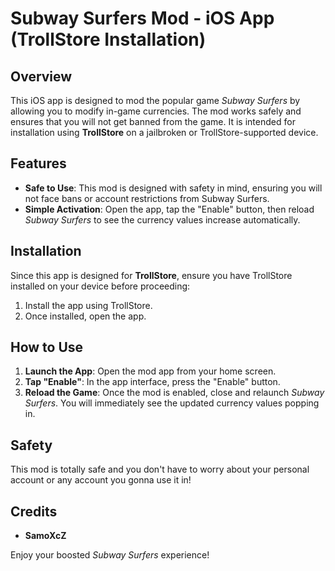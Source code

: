 # Subway Surfers Mod - iOS App (TrollStore Installation)

## Overview
This iOS app is designed to mod the popular game *Subway Surfers* by allowing you to modify in-game currencies. The mod works safely and ensures that you will not get banned from the game. It is intended for installation using **TrollStore** on a jailbroken or TrollStore-supported device.

## Features
- **Safe to Use**: This mod is designed with safety in mind, ensuring you will not face bans or account restrictions from Subway Surfers.
- **Simple Activation**: Open the app, tap the "Enable" button, then reload *Subway Surfers* to see the currency values increase automatically.

## Installation
Since this app is designed for **TrollStore**, ensure you have TrollStore installed on your device before proceeding:
1. Install the app using TrollStore.
2. Once installed, open the app.

## How to Use
1. **Launch the App**: Open the mod app from your home screen.
2. **Tap "Enable"**: In the app interface, press the "Enable" button.
3. **Reload the Game**: Once the mod is enabled, close and relaunch *Subway Surfers*. You will immediately see the updated currency values popping in.

## Safety
This mod is totally safe and you don't have to worry about your personal account or any account you gonna use it in!

## Credits
- **SamoXcZ**

Enjoy your boosted *Subway Surfers* experience!

